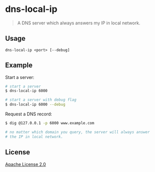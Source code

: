 # dns-local-ip

> A DNS server which always answers my IP in local network.

## Usage

```
dns-local-ip <port> [--debug]
```

## Example

Start a server:

```sh
# start a server
$ dns-local-ip 6000

# start a server with debug flag
$ dns-local-ip 6000 --debug
```

Request a DNS record:

```sh
$ dig @127.0.0.1 -p 6000 www.example.com

# no matter which domain you query, the server will always answer
# the IP in local network.
```

## License

[Apache License 2.0](http://www.apache.org/licenses/LICENSE-2.0)
